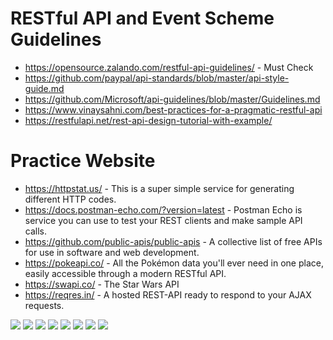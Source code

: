 
# RESTful API and Event Scheme Guidelines
* https://opensource.zalando.com/restful-api-guidelines/ - Must Check
* https://github.com/paypal/api-standards/blob/master/api-style-guide.md
* https://github.com/Microsoft/api-guidelines/blob/master/Guidelines.md
* https://www.vinaysahni.com/best-practices-for-a-pragmatic-restful-api
* https://restfulapi.net/rest-api-design-tutorial-with-example/

# Practice Website
* https://httpstat.us/ - This is a super simple service for generating different HTTP codes.
* https://docs.postman-echo.com/?version=latest - Postman Echo is service you can use to test your REST clients and make sample API calls. 
* https://github.com/public-apis/public-apis - A collective list of free APIs for use in software and web development. 
* https://pokeapi.co/ - All the Pokémon data you'll ever need in one place, easily accessible through a modern RESTful API.
* https://swapi.co/ - The Star Wars API
* https://reqres.in/ - A hosted REST-API ready to respond to your AJAX requests.

![](https://phpenthusiast.com/theme/assets/images/blog/what_is_rest_api.png)
![](https://d1jnx9ba8s6j9r.cloudfront.net/blog/wp-content/uploads/2019/06/CRUD-Operations-What-is-REST-API-Edureka-1.png)
![](https://www.kennethlange.com/wp-content/uploads/2018/10/task_api.png)
![](https://storage.googleapis.com/gweb-cloudblog-publish/images/Prag_REST_errors_1.max-900x900.png)
![](https://jaxenter.com/wp-content/uploads/2015/09/21-300x223.png)
![](https://jaxenter.com/wp-content/uploads/2015/09/3.png)
![](https://networkop.co.uk/img/rest-crud.png)
![](https://miro.medium.com/max/907/1*VQFmF4ZDoA1SeyRS3OyafA.png)
